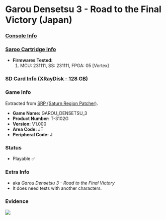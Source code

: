 # Garou Densetsu 3 - Road to the Final Victory (Japan)

### [Console Info](../../../../../Info/Consoles/VA13/README.md)

### [Saroo Cartridge Info](../../../../../Info/Cartridges/RetroGameParadiseStore/1.32F/README.md)

- <b>Firmwares Tested:</b>
  1. MCU: 231111, SS: 231111, FPGA: 05 [Vortex]

### [SD Card Info (XRayDisk - 128 GB)](../../../../../Info/SdCards/XRayDisk/128GB/fat32/README.md)

### Game Info

Extracted from [SRP (Saturn Region Patcher)](https://segaxtreme.net/resources/saturn-region-patcher.81/download).

- <b>Game Name:</b> GAROU_DENSETSU_3
- <b>Product Number:</b> T-3102G
- <b>Version:</b> V1.000
- <b>Area Code:</b> JT
- <b>Peripheral Code:</b> J

### Status

- Playable :white_check_mark:

### Extra Info

- aka _Garou Densetsu 3 - Road to the Final Victory_
- It does need tests with another characters.

### Evidence

[![](https://img.youtube.com/vi/KQ4exGsGnJI/0.jpg)](https://www.youtube.com/watch?v=KQ4exGsGnJI)
